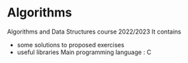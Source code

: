 # Algorithms
Algorithms and Data Structures course 2022/2023
It contains
  - some solutions to proposed exercises
  - useful libraries
Main programming language : C

